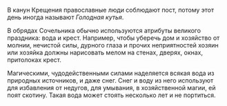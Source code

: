 В канун Крещения православные люди соблюдают пост, потому этот день иногда называют *Голодная кутья*.

В обрядах Сочельника обычно используются атрибуты великого праздника: вода и крест. Например, чтобы уберечь дом и хозяйство от молнии, нечистой силы, дурного глаза и прочих неприятностей хозяин или хозяйка должны нарисовать мелом на стенах, дверях, окнах, притолоках крест.

Магическими, чудодейственными силами наделяется всякая вода из природных источников, и даже снег. Снег и воду из него используют для избавления от недугов, для умывания, в хозяйственной магии, ей поят скотину. Такая вода может стоять несколько лет и не портиться.
